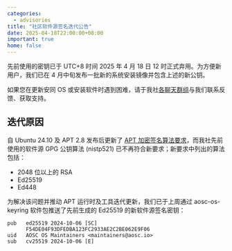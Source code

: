 ```yaml
---
categories:
  - advisories
title: "社区软件源签名迭代公告"
date: 2025-04-18T22:00:00+08:00
important: true
home: false
---
```


先前使用的密钥已于 UTC+8 时间 2025 年 4 月 18 日 12 时正式弃用。为方便新用户，我们已在 4 月中旬发布一批新的系统安装镜像并包含上述的新公钥。

如果您在更新安同 OS 或安装软件时遇到困难，请于我社[各聊天群组](https://aosc.io/contact)与我们联系反馈、获取支持。

## 迭代原因

自 Ubuntu 24.10 及 APT 2.8 发布后更新了 [APT 加密签名算法要求](https://discourse.ubuntu.com/t/new-requirements-for-apt-repository-signing-in-24-04/42854)，而我社先前使用的软件源 GPG 公钥算法 (nistp521) 已不再符合新要求；新要求中列出的算法包括：

- 2048 位以上的 RSA
- Ed25519
- Ed448

为解决该问题并推动 APT 运行时及工具迭代更新，我们已于上周通过 aosc-os-keyring 软件包推送了先前生成的 Ed25519 的新软件源签名密钥：
```
pub   ed25519 2024-10-06 [SC]
      F54DE04F93DFEDBA123FC2933AE2C2BE062E9F06
uid   AOSC OS Maintainers <maintainers@aosc.io>
sub   cv25519 2024-10-06 [E]
```
